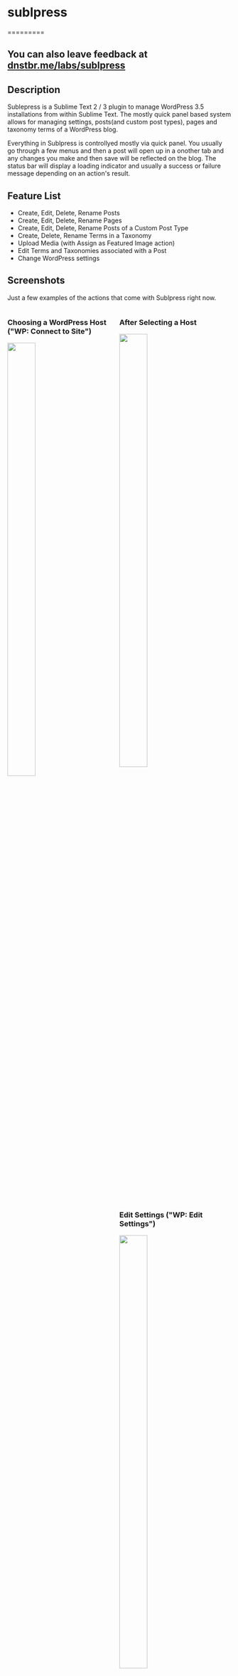# sublpress
=========

## You can also leave feedback at [dnstbr.me/labs/sublpress](http://dnstbr.me/index.php/labs/sublpress)

## Description

Sublepress is a Sublime Text 2 / 3 plugin to manage WordPress 3.5 installations from within Sublime Text. The mostly quick panel based system allows for managing settings, posts(and custom post types), pages and taxonomy terms of a WordPress blog. 

Everything in Sublpress is controllyed mostly via quick panel. You usually go through a few menus and then a post will open up in a onother tab and any changes you make and then save will be reflected on the blog. The status bar will display a loading indicator and usually a success or failure message depending on an action's result.

## Feature List
- Create, Edit, Delete, Rename Posts
- Create, Edit, Delete, Rename Pages
- Create, Edit, Delete, Rename Posts of a Custom Post Type
- Create, Delete, Rename Terms in a Taxonomy
- Upload Media (with Assign as Featured Image action)
- Edit Terms and Taxonomies associated with a Post
- Change WordPress settings

## Screenshots
Just a few examples of the actions that come with Sublpress right now.

<div style="width:50%;float:left;">
	<h3>Choosing a WordPress Host ("WP: Connect to Site")</h3>
	<img src="http://cl.zombierelief.com/image/180V1X3M1P3f/Image%202013.03.17%2011:29:42%20AM.png" width="50%" />
</div>
<div style="width:50%;float:left;">
	<h3>After Selecting a Host </h3>
	<img src="http://cl.zombierelief.com/image/1f0g0D0E0W0p/Image%202013.03.17%2011:30:00%20AM.png" width="50%" />
</div>
<div style="width:50%;float:left;">
	<h3>Edit Settings ("WP: Edit Settings")</h3>
	<img src="http://cl.zombierelief.com/image/0X3g3E1K220e/Image%202013.03.17%2011:30:11%20AM.png" width="50%" />
</div>
<div style="width:50%;float:left;">
	<h3>Manage All Pages ("WP: Manage all Pages")</h3>
	<img src="http://cl.zombierelief.com/image/3g3C2E2A2y2M/Image%202013.03.17%2011:30:28%20AM.png" width="50%" />
</div>
<div style="width:50%;float:left;">
	<h3>Page or Post Actions ("WP: Post Actions")</h3>
	<img src="http://cl.zombierelief.com/image/112k1f0X1w26/Image%202013.03.17%2011:30:42%20AM.png" width="50%" />
</div>
<div style="width:50%;float:left;">
	<h3>Term Management for Page or Post ("WP: Post Actions")</h3>
	<img src="http://f.cl.ly/items/0y1x2G171z1J093C2p0c/Image%202013.03.17%2011:31:00%20AM.png" width="50%" />
</div>
<div style="width:50%;float:left;">
	<h3>List of Actions ("WP:")</h3>
	<img src="http://f.cl.ly/items/3w0H1e2d2b1V0C313z13/Image%202013.03.17%2011:27:15%20AM.png" width="50%" />
</div>
<div style="width:50%;float:left;">
	<h3>Example Site Config ("WP: Manage Site")</h3>
	<img src="http://cl.zombierelief.com/image/1R293w2q2P37/Image%202013.03.17%2011:28:42%20AM.png" width="50%" />
</div>

### Installation (waiting on approval for Package Control)
Clone (or copy the contents of) this repository into your Sublime Text `./Packages` folder:

    git clone https://github.com/dnstbr/sublpress.git

### Configuration
To start, you'll need to setup a WordPress site config to connect to. A settings file has been created for you in your 
<sublime package dir>/User/ folder. To edit it open the command palette and look for "WP: Manage Sites". A snippet has
been provided to make it easy to add new configurations, you can complete it by typing "site" without the quotes 
and pressing tab. You can continue pressing tab to cycle through the various options.

After adding a site connect to by finding "WP: Connect to Site" in the command palette.